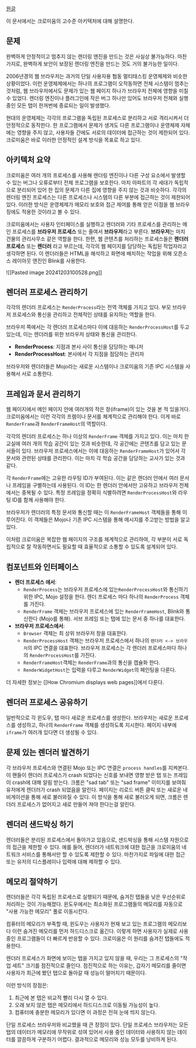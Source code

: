 [원글](https://www.chromium.org/developers/design-documents/multi-process-architecture/)

이 문서에서는 크로미움의 고수준 아키텍처에 대해 설명한다.

## 문제

완벽하게 안정적이고 멈추지 않는 렌더링 엔진을 만드는 것은 사실상 불가능하다. 마찬가지로, 완벽하게 보안이 보장된 렌더링 엔진을 만드는 것도 거의 불가능한 일이다.

2006년경의 웹 브라우저는 과거의 단일 사용자용 협동 멀티태스킹 운영체제와 비슷한 상황이었다. 이런 운영체제에서는 하나의 프로그램이 오작동하면 전체 시스템이 멈추는 것처럼, 웹 브라우저에서도 문제가 있는 웹 페이지 하나가 브라우저 전체에 영향을 미칠 수 있었다. 렌더링 엔진이나 플러그인에 작은 버그 하나만 있어도 브라우저 전체와 실행 중인 모든 탭이 한꺼번에 종료되는 일이 발생했다.

현대의 운영체제는 각각의 프로그램을 독립된 프로세스로 분리하고 서로 격리시켜서 더 안정적으로 동작한다. 한 프로그램에서 문제가 생겨도 다른 프로그램이나 운영체제 자체에는 영향을 주지 않고, 사용자들 간에도 서로의 데이터에 접근하는 것이 제한되어 있다. 크로미움은 바로 이러한 안정적인 설계 방식을 목표로 하고 있다.

## 아키텍처 요약

크로미움은 여러 개의 프로세스를 사용해 렌더링 엔진이나 다른 구성 요소에서 발생할 수 있는 버그나 오류로부터 전체 프로그램을 보호한다. 마치 아파트의 각 세대가 독립적으로 분리되어 있어 한 집의 문제가 다른 집에 영향을 주지 않는 것과 비슷하다. 각각의 렌더링 엔진 프로세스는 다른 프로세스나 시스템의 다른 부분에 접근하는 것이 제한되어 있다. 이러한 방식은 운영체제가 메모리 보호와 접근 제어를 통해 얻은 이점을 웹 브라우징에도 적용한 것이라고 볼 수 있다.

크로미움에서는 사용자 인터페이스를 실행하고 렌더러와 기타 프로세스를 관리하는 메인 프로세스를 **브라우저 프로세스** 또는 줄여서 **브라우저**라고 부른다. **브라우저**는 마치 건물의 관리사무소 같은 역할을 한다. 한편, 웹 콘텐츠를 처리하는 프로세스들은 **렌더러 프로세스** 또는 **렌더러** 라고 부르는데, 각각의 웹 페이지를 담당하는 독립된 작업자라고 생각하면 된다. 이 렌더러들은 HTML을 해석하고 화면에 배치하는 작업을 위해 오픈소스 레이아웃 엔진인 Blink를 사용한다.

![[Pasted image 20241203100528.png]]

## 렌더러 프로세스 관리하기

각각의 렌더러 프로세스는 `RenderProcess`라는 전역 객체를 가지고 있다. 부모 브라우저 프로세스와 통신을 관리하고 전체적인 상태를 유지하는 역할을 한다.

브라우저 쪽에서는 각 렌더러 프로세스마다 이에 대응하는 `RenderProcessHost`를 두고 있는데, 이는 렌더러를 위한 브라우저 상태와 통신을 관리한다.

- **RenderProcess**: 지점과 본사 사이 통신을 담당하는 매니저
- **RenderProcessHost**: 본사에서 각 지점을 점담하는 관리자

브라우저와 렌더러들은 Mojo라는 새로운 시스템이나 크로미움의 기존 IPC 시스템을 사용해서 서로 소통한다.

## 프레임과 문서 관리하기
웹 페이지에서 메인 페이지 안에 여러개의 작은 창(iframe)이 있는 것을 본 적 있을거다. 크로미움에서는 이런 각각의 프렘이나 문서를 체계적으로 관리해야 한다. 이게 바로 `RenderFrame`과 `RenderFrameHost`의 역할이다.

각각의 렌더러 프로세스는 하나 이상의 `RenderFrame` 객체를 가지고 있다. 이는 마치 한 교실에 여러 개의 학습 공간이 있는 것과 비슷한데, 각 공간에는 콘텐츠를 담고 있는 문서들이 있다. 브라우저 프로세스에서는 이에 대응하는 `RenderFrameHost`가 있어서 각 문서와 관련된 상태를 관리한다. 이는 마치 각 학습 공간을 담당하는 교사가 있는 것과 같다.

각 `RenderFrame`에는 고유한 라우팅 ID가 부여된다. 이는 같은 렌더러 안에서 여러 문서나 프레임을 구별하는데 사용된다. 이 ID는 한 렌더러 안에서만 고유하고 브라우저 전체에서는 중복될 수 있다. 특정 프레임을 정확히 식별하려면 `RenderProcessHost`와 라우팅 ID를 함께 사용해야 한다.

브라우저가 렌더러의 특정 문서와 통신할 때는 이 `RenderFrameHost` 객체들을 통해 이루어진다. 이 객체들은 Mojo나 기존 IPC 시스템을 통해 메시지를 주고받는 방법을 알고 있다.

이처럼 크로미움은 복잡한 웹 페이지의 구조를 체계적으로 관리하여, 각 부분이 서로 독립적으로 잘 작동하면서도 필요할 때 효율적으로 소통할 수 있도록 설계되어 있다.

## 컴포넌트와 인터페이스

- **렌더 프로세스 에서**:
	- `RenderProcess`는 브라우저 프로세스에 있는`RenderProcessHost`와 통신하기 위한 IPC, Mojo 설정을 한다. 렌더 프로세스 마다 하나의 `RenderProcess` 객체를 가진다.
	- `RenderFrame` 객체는 브라우저 프로세스에 있는 `RenderFrameHost`, Blink와 통신한다 (Mojo를 통해). 서브 프레임 또는 탭에 있는 문서 중 하나를 대표한다.
- **브라우저 프로세스에서**:
	- `Browser` 객체는 최 상위 브라우저 창을 대표한다.
	- `RenderProcessHost` 객체는 브라우저 프로세스에서 하나의 `렌더러 <-> 브라우저`의 IPC 연결을 대표한다. 브라우저 프로세스는 각 렌더러 프로세스마다 하나의 `RenderProcessHost`를 가진다.
	- `RenderFrameHost`객체는 `RenderFrame`과의 통신을 캡슐화 한다.
	- `RenderWidgetHost`는 입력을 다루고 `RenderWidget`의 페인팅을 다룬다.

더 자세한 정보는 [[How Chromium displays web pages]]에서 다룬다.

## 렌더러 프로세스 공유하기

일반적으로 각 윈도우, 탭 마다 새로운 프로세스를 생성한다. 브라우저는 새로운 프로세스를 생성하고, 하나의 `RenderFrame` 객체를 생성하도록 지시한다. 페이지 내부에 `iframe`가 여러개 있다면 더 생성될 수 있다.

## 문제 있는 렌더러 발견하기

각 브라우저 프로세스와 연결된 Mojo 또는 IPC 연결은 `process handles`를 지켜본다. 이 핸들이 렌더러 프로세스가 crash 되었다는 신호를 보내면 영향 받은 탭 또는 프레임이 crash에 대해 알림 받는다. 크롬은 "sad tab" 또는 "sad frame" 이미지를 보여줘 유저에게 렌더러가 crash 되었음을 알린다. 페이지는 리로드 버튼 클릭 또는 새로운 네비게이션을 통해 새로 불러와질 수 있다. 이 방식을 통해 새로 불러오게 되면, 크롬은 렌더러 프로세스가 없어지고 새로 만들어 져야 한다는걸 알린다.

## 렌더러 샌드박싱 하기

렌더러들은 분리된 프로세스에서 돌아가고 있음으로, 샌드박싱을 통해 시스템 자원으로의 접근을 제한할 수 있다. 예를 들어, 렌더러가 네트워크에 대한 접근을 크로미움의 네트워크 서비스를 통해서만 할 수 있도록 제한할 수 있다. 마찬가지로 파일에 대한 접근 또는 유저의 디스플레이나 입력에 대해 제하할 수 있다.

## 메모리 절약하기

렌더러들은 각각 독립된 프로세스로 실행되기 때문에, 숨겨진 탭들을 낮은 우선순위로 처리하는 것이 가능해졌다. 윈도우에서는 최소화된 프로그램들의 메모리를 자동으로 "사용 가능한 메모리" 풀로 이동시킨다.

컴퓨터의 메모리가 부족할 때, 윈도우는 사용자가 현재 보고 있는 프로그램의 메모리보다 이런 숨겨진 메모리를 먼저 하드디스크로 옮긴다. 이렇게 하면 사용자가 실제로 사용중인 프로그램들이 더 빠르게 반응할 수 있다. 크로미움은 이 원리를 숨겨진 탭들에도 적용한다.

렌더러 프로세스가 화면에 보이는 탭을 가지고 있지 않을 때, 우리는 그 프로세스의 "작업 세트" 크기를 점진적으로 줄인다. 점진적으로 하는 이유는, 갑자기 메모리를 줄이면 사용자가 최근에 봤던 탭으로 돌아갈 때 성능이 떨어지기 때문이다.

이런 방식의 장점은:
1. 최근에 본 탭은 비교적 빨리 다시 열 수 있다.
2. 오래 보지 않은 탭은 메모리에서 하드디스크로 이동될 가능성이 높다.
3. 컴퓨터에 충분한 메모리가 있다면 이 과정은 전혀 눈에 띄지 않는다.

단일 프로세스 브라우저와 비교했을 때 큰 장점이 있다. 단일 프로세스 브라우저는 모든 탭의 데이터가 메모리에 무작위로 섞여 있어서 사용 중인 데이터와 사용하지 않는 데이터를 깔끔하게 구분하기 어렵다. 결과적으로 메모리와 성능 모두를 낭비하게 된다.